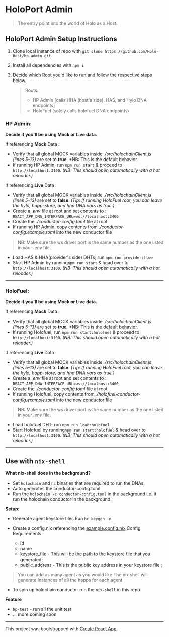 # HoloPort Admin

> The entry point into the world of Holo as a Host.

## HoloPort Admin Setup Instructions

1. Clone local instance of repo with `git clone https://github.com/Holo-Host/hp-admin.git`
2. Install all dependencies with `npm i`

3. Decide which Root you'd like to run and follow the respective steps below.
    > Roots:
    >- HP Admin [calls HHA (host's side), HAS, and Hylo DNA endpoints]
    >- HoloFuel (solely calls holofuel DNA endpoints)

### HP Admin:

**Decide if you'll be using Mock or Live data.**

If referencing **Mock** Data :
 - Verify that all global MOCK variables inside *./src/holochainClient.js (lines 5-13)* are set to **true**. *NB: This is the default behavior.
- If running HP Admin, run `npm run start` & proceed to `http://localhost:3100`. *(NB: This should open automatically with a hot reloader.)*

If referencing **Live** Data :
- Verify that all global MOCK variables inside *./src/holochainClient.js (lines 5-13)* are set to **false**. *(Tip: If running HoloFuel root, you can leave the hylo, happ-store, and hha DNA vars as true.)*
- Create a *.env* file at root and set contents to : `REACT_APP_DNA_INTERFACE_URL=ws://localhost:3400`
- Create the *./conductor-config.toml* file at root
- If running HP Admin, copy contents from *./conductor-config.example.toml* into the new conductor file
> NB: Make sure the ws driver port is the same number as the one listed in your *.env* file.
- Load HAS & HHA(provider's side) DHTs; run `npm run provider:flow`
- Start HP Admin by running`npm run start` & head over to `http://localhost:3100`. *(NB: This should open automatically with a hot reloader.)*

---
### HoloFuel:

**Decide if you'll be using Mock or Live data.**

If referencing **Mock** Data :
- Verify that all global MOCK variables inside *./src/holochainClient.js (lines 5-13)* are set to **true**. *NB: This is the default behavior.
- If running Holofuel, run `npm run start:holofuel` & proceed to `http://localhost:3100`. *(NB: This should open automatically with a hot reloader.)*
    
If referencing **Live** Data :
- Verify that all global MOCK variables inside *./src/holochainClient.js (lines 5-13)* are set to **false**. *(Tip: If running HoloFuel root, you can leave the hylo, happ-store, and hha DNA vars as true.)*
- Create a *.env* file at root and set contents to : `REACT_APP_DNA_INTERFACE_URL=ws://localhost:3400`
- Create the *./conductor-config.toml* file at root
- If running Holofuel, copy contents from *./holofuel-conductor-config.example.toml* into the new conductor file
> NB: Make sure the ws driver port is the same number as the one listed in your *.env* file.
- Load holofuel DHT; run `npm run load:holofuel`
- Start Holofuel by running`npm run start:holofuel` & head over to `http://localhost:3100`. *(NB: This should open automatically with a hot reloader.)*

---
## Use with `nix-shell`

**What nix-shell does in the background?**
- Set `holochain` and `hc` binaries that are required to run the DNAs
- Auto generates the conductor-config.toml
- Run the `holochain -c conductor-config.toml` in the background i.e. it run the holochain conductor in the background.

**Setup:**

- Generate agent keystore files
  Run `hc keygen -n`

- Create a config.nix referencing the [example.config.nix](./example.config.nix)
  Config Requirements:
   - id
   - name
   - keystore_file - This will be the path to the keystore file that you generated;
   - public_address - This is the public key address in your keystore file ;
> You can add as many agent as you would like
> The nix shell will generate Instances of all the happs for each agent

- To spin up holochain conductor run the `nix-shell` in this repo

**Feature**
- `hp-test` - run all the unit test
- ... more coming soon

---

This project was bootstrapped with [Create React App](https://github.com/facebook/create-react-app).
